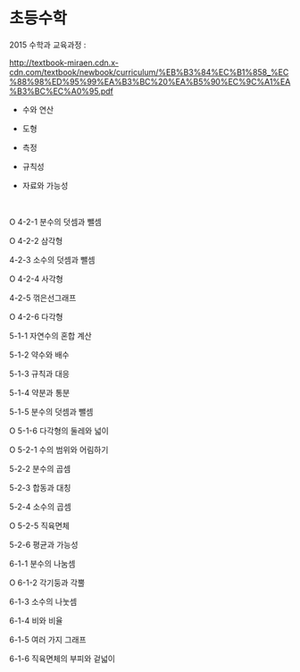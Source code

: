# 초등수학

2015 수학과 교육과정 : 

http://textbook-miraen.cdn.x-cdn.com/textbook/newbook/curriculum/%EB%B3%84%EC%B1%858_%EC%88%98%ED%95%99%EA%B3%BC%20%EA%B5%90%EC%9C%A1%EA%B3%BC%EC%A0%95.pdf

  - 수와 연산

  - 도형

  - 측정

  - 규칙성

  - 자료와 가능성

 
<br>
 

O  4-2-1  분수의 덧셈과 뺄셈

O 4-2-2  삼각형

  4-2-3  소수의 덧셈과 뺄셈

O 4-2-4  사각형

  4-2-5  꺾은선그래프

O 4-2-6  다각형

 

  5-1-1  자연수의 혼합 계산

  5-1-2  약수와 배수

  5-1-3  규칙과 대응

  5-1-4  약분과 통분

  5-1-5  분수의 덧셈과 뺄셈

O 5-1-6  다각형의 둘레와 넓이

 

O  5-2-1  수의 범위와 어림하기

  5-2-2  분수의 곱셈

  5-2-3  합동과 대칭

  5-2-4  소수의 곱셈

O  5-2-5  직육면체

  5-2-6  평균과 가능성

 

  6-1-1  분수의 나눔셈

O  6-1-2  각기둥과 각뿔

  6-1-3  소수의 나눗셈

  6-1-4  비와 비율

  6-1-5  여러 가지 그래프

  6-1-6  직육면체의 부피와 겉넓이